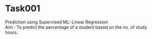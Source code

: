 # Task001
Prediction using Supervised ML: Linear Regression  
Aim : To predict the percentage of a student based on the no. of study hours.  

